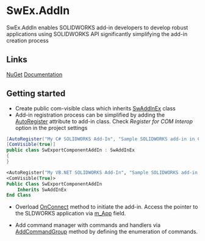 # SwEx.AddIn
SwEx.AddIn enables SOLIDWORKS add-in developers to develop robust applications using SOLIDWORKS API significantly simplifying the add-in creation process

## Links
[NuGet](https://www.nuget.org/packages/CodeStack.SwEx.AddIn)
[Documentation](https://www.codestack.net/labs/solidworks/swex/add-in/)

## Getting started

* Create public com-visible class which inherits [SwAddInEx](https://docs.codestack.net/swex/add-in/html/T_CodeStack_SwEx_AddIn_SwAddInEx.htm) class
* Add-in registration process can be simplified by adding the [AutoRegister](https://docs.codestack.net/swex/add-in/html/T_CodeStack_SwEx_AddIn_Attributes_AutoRegisterAttribute.htm) attribute to add-in class. Check *Register for COM Interop* option in the project settings

~~~ cs
[AutoRegister("My C# SOLIDWORKS Add-In", "Sample SOLIDWORKS add-in in C#", true)]
[ComVisible(true)]
public class SwExportComponentAddIn : SwAddInEx
{
}
~~~

~~~ vb
<AutoRegister("My VB.NET SOLIDWORKS Add-In", "Sample SOLIDWORKS add-in in VB.NET", True)>
<ComVisible(True)>
Public Class SwExportComponentAddIn
    Inherits SwAddInEx
End Class
~~~

* Overload [OnConnect](https://docs.codestack.net/swex/add-in/html/M_CodeStack_SwEx_AddIn_SwAddInEx_OnConnect.htm) method to initiate the add-in. Access the pointer to the SLDWORKS application via [m_App](https://docs.codestack.net/swex/add-in/html/F_CodeStack_SwEx_AddIn_SwAddInEx_m_App.htm) field.

* Add command manager with commands and handlers via [AddCommandGroup](https://docs.codestack.net/swex/add-in/html/M_CodeStack_SwEx_AddIn_SwAddInEx_AddCommandGroup__1.htm) method by defining the enumeration of commands.